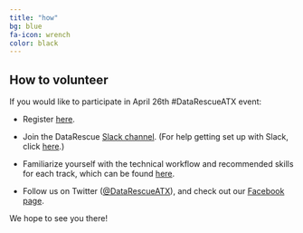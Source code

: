 ```yaml
---
title: "how"
bg: blue
fa-icon: wrench
color: black
---
```


## How to volunteer

If you would like to participate in April 26th #DataRescueATX event:

- Register [here](https://www.eventbrite.com/e/save-federal-data-datarescueatx-event-tickets-33738465659). 

- Join the DataRescue [Slack channel](https://rauchg-slackin-qonsfhhvxs.now.sh/). (For help getting set up with Slack, click [here](https://get.slack.help/hc/en-us/articles/218080037-Getting-started-for-new-users).)

- Familiarize yourself with the technical workflow and recommended skills for each track, which can be found [here](https://datarefuge.github.io/workflow/). 

- Follow us on Twitter ([@DataRescueATX](https://twitter.com/DataRescueATX)), and check out our [Facebook page](https://www.facebook.com/datarefugeaustin/). 

We hope to see you there!
